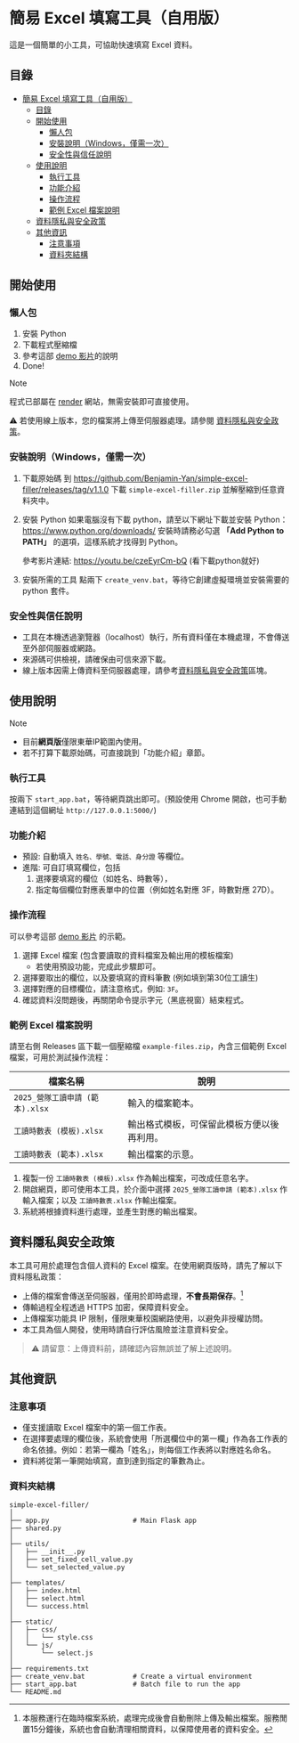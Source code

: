 # 簡易 Excel 填寫工具（自用版）

這是一個簡單的小工具，可協助快速填寫 Excel 資料。

## 目錄

- [簡易 Excel 填寫工具（自用版）](#簡易-excel-填寫工具自用版)
  - [目錄](#目錄)
  - [開始使用](#開始使用)
    - [懶人包](#懶人包)
    - [安裝說明（Windows，僅需一次）](#安裝說明windows僅需一次)
    - [安全性與信任說明](#安全性與信任說明)
  - [使用說明](#使用說明)
    - [執行工具](#執行工具)
    - [功能介紹](#功能介紹)
    - [操作流程](#操作流程)
    - [範例 Excel 檔案說明](#範例-excel-檔案說明)
  - [資料隱私與安全政策](#資料隱私與安全政策)
  - [其他資訊](#其他資訊)
    - [注意事項](#注意事項)
    - [資料夾結構](#資料夾結構)


## 開始使用

### 懶人包

1. 安裝 Python
2. 下載程式壓縮檔
3. 參考這部 [demo 影片](https://youtu.be/Z9ull5nU5Ok)的說明
4. Done!

> [!NOTE]
> 程式已部屬在 [render](https://simple-excel-filler.onrender.com) 網站，無需安裝即可直接使用。
> 
> ⚠️ 若使用線上版本，您的檔案將上傳至伺服器處理。請參閱 [資料隱私與安全政策](#資料隱私與安全政策)。

### 安裝說明（Windows，僅需一次）

1. 下載原始碼
   到 https://github.com/Benjamin-Yan/simple-excel-filler/releases/tag/v1.1.0 下載 `simple-excel-filler.zip` 並解壓縮到任意資料夾中。
2. 安裝 Python
   如果電腦沒有下載 python，請至以下網址下載並安裝 Python：https://www.python.org/downloads/
   安裝時請務必勾選 **「Add Python to PATH」** 的選項，這樣系統才找得到 Python。

   參考影片連結: https://youtu.be/czeEyrCm-bQ (看下載python就好)
3. 安裝所需的工具
   點兩下 `create_venv.bat`，等待它創建虛擬環境並安裝需要的 python 套件。

### 安全性與信任說明

- 工具在本機透過瀏覽器（localhost）執行，所有資料僅在本機處理，不會傳送至外部伺服器或網路。
- 來源碼可供檢視，請確保由可信來源下載。
- 線上版本因需上傳資料至伺服器處理，請參考[資料隱私與安全政策](#資料隱私與安全政策)區塊。


## 使用說明

> [!NOTE]
> - 目前**網頁版**僅限東華IP範圍內使用。
> - 若不打算下載原始碼，可直接跳到「功能介紹」章節。

### 執行工具

按兩下 `start_app.bat`，等待網頁跳出即可。(預設使用 Chrome 開啟，也可手動連結到這個網址 `http://127.0.0.1:5000/`)

### 功能介紹

- 預設: 自動填入 `姓名、學號、電話、身分證` 等欄位。
- 進階: 可自訂填寫欄位，包括  
  1. 選擇要填寫的欄位（如姓名、時數等），  
  2. 指定每個欄位對應表單中的位置（例如姓名對應 3F，時數對應 27D）。

### 操作流程

可以參考這部 [demo 影片](https://youtu.be/Z9ull5nU5Ok) 的示範。

1. 選擇 Excel 檔案 (包含要讀取的資料檔案及輸出用的模板檔案)
   - 若使用預設功能，完成此步驟即可。
2. 選擇要取出的欄位，以及要填寫的資料筆數 (例如填到第30位工讀生)
3. 選擇對應的目標欄位，請注意格式，例如: `3F`。
4. 確認資料沒問題後，再關閉命令提示字元（黑底視窗）結束程式。

### 範例 Excel 檔案說明

請至右側 Releases 區下載一個壓縮檔 `example-files.zip`，內含三個範例 Excel 檔案，可用於測試操作流程：

| 檔案名稱 | 說明 |
|---|---|
| `2025_營隊工讀申請 (範本).xlsx` | 輸入的檔案範本。 |
| `工讀時數表 (模板).xlsx` | 輸出格式模板，可保留此模板方便以後再利用。 |
| `工讀時數表 (範本).xlsx` | 輸出檔案的示意。 |

1. 複製一份 `工讀時數表 (模板).xlsx` 作為輸出檔案，可改成任意名字。
2. 開啟網頁，即可使用本工具，於介面中選擇 `2025_營隊工讀申請 (範本).xlsx` 作輸入檔案；以及 `工讀時數表.xlsx` 作輸出檔案。
3. 系統將根據資料進行處理，並產生對應的輸出檔案。

## 資料隱私與安全政策

本工具可用於處理包含個人資料的 Excel 檔案。在使用網頁版時，請先了解以下資料隱私政策：

- 上傳的檔案會傳送至伺服器，僅用於即時處理，**不會長期保存**。[^1]
- 傳輸過程全程透過 HTTPS 加密，保障資料安全。
- 上傳檔案功能具 IP 限制，僅限東華校園網路使用，以避免非授權訪問。
- 本工具為個人開發，使用時請自行評估風險並注意資料安全。

> ⚠️ 請留意：上傳資料前，請確認內容無誤並了解上述說明。

[^1]: 本服務運行在臨時檔案系統，處理完成後會自動刪除上傳及輸出檔案。服務閒置15分鐘後，系統也會自動清理相關資料，以保障使用者的資料安全。


## 其他資訊

### 注意事項

- 僅支援讀取 Excel 檔案中的第一個工作表。
- 在選擇要處理的欄位後，系統會使用「所選欄位中的第一欄」作為各工作表的命名依據。例如：若第一欄為「姓名」，則每個工作表將以對應姓名命名。
- 資料將從第一筆開始填寫，直到達到指定的筆數為止。

### 資料夾結構

```
simple-excel-filler/
│
├── app.py                     # Main Flask app
├── shared.py
│
├── utils/
│   ├── __init__.py
│   ├── set_fixed_cell_value.py
│   └── set_selected_value.py
│
├── templates/
│   ├── index.html
│   ├── select.html
│   └── success.html
│
├── static/
│   ├── css/
│   │   └── style.css
│   └── js/
│       └── select.js
│
├── requirements.txt
├── create_venv.bat            # Create a virtual environment
├── start_app.bat              # Batch file to run the app
└── README.md
```

